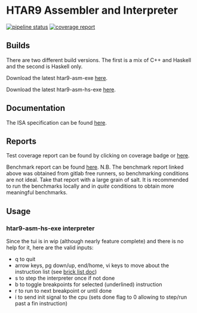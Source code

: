 # HTAR9 Assembler and Interpreter
[![pipeline status](https://gitlab.com/BorisNikulin/htar9-asm/badges/master/pipeline.svg)](https://gitlab.com/BorisNikulin/htar9-asm/commits/master)
[![coverage report](https://gitlab.com/BorisNikulin/htar9-asm/badges/master/coverage.svg)](https://borisnikulin.gitlab.io/htar9-asm/coverage/)

## Builds
There are two different build versions. The first is a mix of C++ and Haskell and the second is Haskell only.

Download the latest htar9-asm-exe
[here](https://gitlab.com/BorisNikulin/htar9-asm/-/jobs/artifacts/master/raw/build/htar9-asm-exe?job=build-cpp).

Download the latest htar9-asm-hs-exe
[here](https://gitlab.com/BorisNikulin/htar9-asm/-/jobs/artifacts/master/raw/build/htar9-asm-hs-exe?job=build-hs).

## Documentation
The ISA specification can be found
[here](https://borisnikulin.gitlab.io/htar9-asm/isa.pdf).

## Reports
Test coverage report can be found by clicking on coverage badge or
[here](https://borisnikulin.gitlab.io/htar9-asm/coverage).

Benchmark report can be found
[here](https://borisnikulin.gitlab.io/htar9-asm/benchmark).
N.B. The benchmark report linked above was obtained from gitlab free runners, so benchmarking conditions are not ideal.
Take that report with a large grain of salt.
It is recommended to run the benchmarks locally and in *quite* conditions to obtain more meaningful benchmarks.

## Usage

### htar9-asm-hs-exe interpreter
Since the tui is in wip (although nearly feature complete) and there is no help for it,
here are the valid inputs:

* q to quit
* arrow keys, pg down/up, end/home, vi keys to move about the instruction list
(see [brick list doc](https://hackage.haskell.org/package/brick-0.35.1/docs/Brick-Widgets-List.html#v:handleListEventVi))
* s to step the interpreter once if not done
* b to toggle breakpoints for selected (underlined) instruction
* r to run to next breakpoint or until done
* i to send init signal to the cpu (sets done flag to 0 allowing to step/run past a fin instruction)
